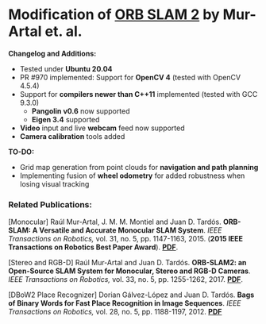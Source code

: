 # Modification of [ORB SLAM 2](https://github.com/raulmur/ORB_SLAM2) by Mur-Artal et. al.

**Changelog and Additions:**

* Tested under **Ubuntu 20.04**
* PR #970 implemented: Support for **OpenCV 4** (tested with OpenCV 4.5.4)
* Support for **compilers newer than C++11** implemented (tested with GCC 9.3.0)
  * **Pangolin v0.6** now supported
  * **Eigen 3.4** supported
* **Video** input and live **webcam** feed now supported
* **Camera calibration** tools added

**TO-DO:**
* Grid map generation from point clouds for **navigation and path planning**
* Implementing fusion of **wheel odometry** for added robustness when losing visual tracking

### Related Publications:

[Monocular] Raúl Mur-Artal, J. M. M. Montiel and Juan D. Tardós. **ORB-SLAM: A Versatile and Accurate Monocular SLAM System**. *IEEE Transactions on Robotics,* vol. 31, no. 5, pp. 1147-1163, 2015. (**2015 IEEE Transactions on Robotics Best Paper Award**). **[PDF](http://webdiis.unizar.es/~raulmur/MurMontielTardosTRO15.pdf)**.

[Stereo and RGB-D] Raúl Mur-Artal and Juan D. Tardós. **ORB-SLAM2: an Open-Source SLAM System for Monocular, Stereo and RGB-D Cameras**. *IEEE Transactions on Robotics,* vol. 33, no. 5, pp. 1255-1262, 2017. **[PDF](https://128.84.21.199/pdf/1610.06475.pdf)**.

[DBoW2 Place Recognizer] Dorian Gálvez-López and Juan D. Tardós. **Bags of Binary Words for Fast Place Recognition in Image Sequences**. *IEEE Transactions on Robotics,* vol. 28, no. 5, pp.  1188-1197, 2012. **[PDF](http://doriangalvez.com/php/dl.php?dlp=GalvezTRO12.pdf)**
